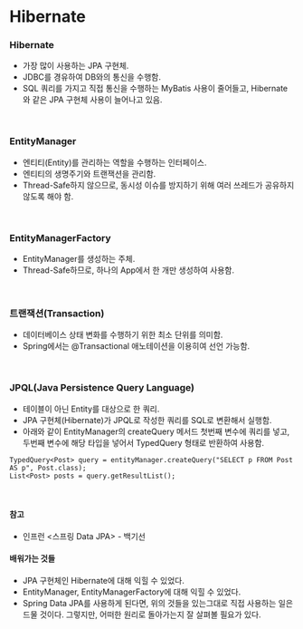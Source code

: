 # Hibernate

### Hibernate
* 가장 많이 사용하는 JPA 구현체.
* JDBC를 경유하여 DB와의 통신을 수행함.
* SQL 쿼리를 가지고 직접 통신을 수행하는 MyBatis 사용이 줄어들고, Hibernate와 같은 JPA 구현체 사용이 늘어나고 있음.

<br>

### EntityManager
* 엔티티(Entity)를 관리하는 역할을 수행하는 인터페이스.
* 엔티티의 생명주기와 트랜잭션을 관리함.
* Thread-Safe하지 않으므로, 동시성 이슈를 방지하기 위해 여러 쓰레드가 공유하지 않도록 해야 함.

<br>

### EntityManagerFactory
* EntityManager를 생성하는 주체.
* Thread-Safe하므로, 하나의 App에서 한 개만 생성하여 사용함.

<br>

### 트랜잭션(Transaction)
* 데이터베이스 상태 변화를 수행하기 위한 최소 단위를 의미함.
* Spring에서는 @Transactional 애노테이션을 이용히여 선언 가능함.

<br>

### JPQL(Java Persistence Query Language)
* 테이블이 아닌 Entity를 대상으로 한 쿼리.
* JPA 구현체(Hibernate)가 JPQL로 작성한 쿼리를 SQL로 변환해서 실행함.
* 아래와 같이 EntityManager의 createQuery 메서드 첫번째 변수에 쿼리를 넣고, 두번째 변수에 해당 타입을 넣어서 TypedQuery 형태로 반환하여 사용함.
```
TypedQuery<Post> query = entityManager.createQuery("SELECT p FROM Post AS p", Post.class); 
List<Post> posts = query.getResultList();
```

<br>

#### 참고
* 인프런 <스프링 Data JPA> - 백기선

#### 배워가는 것들
* JPA 구현체인 Hibernate에 대해 익힐 수 있었다.
* EntityManager, EntityManagerFactory에 대해 익힐 수 있었다.
* Spring Data JPA를 사용하게 된다면, 위의 것들을 있는그대로 직접 사용하는 일은 드물 것이다. 그렇지만, 어떠한 원리로 돌아가는지 잘 살펴볼 필요가 있다.

